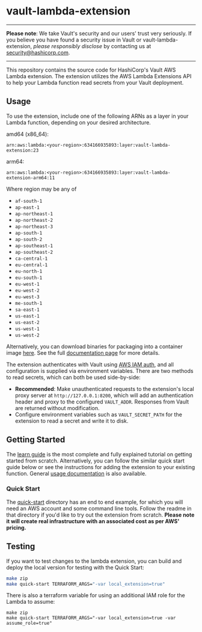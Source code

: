 # vault-lambda-extension

----

**Please note**: We take Vault's security and our users' trust very seriously. If you believe you have found a security issue in Vault or vault-lambda-extension, _please responsibly disclose_ by contacting us at [security@hashicorp.com](mailto:security@hashicorp.com).

----

This repository contains the source code for HashiCorp's Vault AWS Lambda extension.
The extension utilizes the AWS Lambda Extensions API to help your Lambda function
read secrets from your Vault deployment.

## Usage

To use the extension, include one of the following ARNs as a layer in your
Lambda function, depending on your desired architecture.

amd64 (x86_64):

```text
arn:aws:lambda:<your-region>:634166935893:layer:vault-lambda-extension:23
```

arm64:

```text
arn:aws:lambda:<your-region>:634166935893:layer:vault-lambda-extension-arm64:11
```

Where region may be any of
  * `af-south-1`
  * `ap-east-1`
  * `ap-northeast-1`
  * `ap-northeast-2`
  * `ap-northeast-3`
  * `ap-south-1`
  * `ap-south-2`
  * `ap-southeast-1`
  * `ap-southeast-2`
  * `ca-central-1`
  * `eu-central-1`
  * `eu-north-1`
  * `eu-south-1`
  * `eu-west-1`
  * `eu-west-2`
  * `eu-west-3`
  * `me-south-1`
  * `sa-east-1`
  * `us-east-1`
  * `us-east-2`
  * `us-west-1`
  * `us-west-2`

Alternatively, you can download binaries for packaging into a container image
[here][releases]. See the full [documentation page][vault-docs] for more details.

The extension authenticates with Vault using [AWS IAM auth][vault-aws-iam-auth],
and all configuration is supplied via environment variables. There are two methods
to read secrets, which can both be used side-by-side:

* **Recommended**: Make unauthenticated requests to the extension's local proxy
  server at `http://127.0.0.1:8200`, which will add an authentication header and
  proxy to the configured `VAULT_ADDR`. Responses from Vault are returned without
  modification.
* Configure environment variables such as `VAULT_SECRET_PATH` for the extension
  to read a secret and write it to disk.

## Getting Started

The [learn guide][vault-learn-guide] is the most complete and fully explained
tutorial on getting started from scratch. Alternatively, you can follow the
similar quick start guide below or see the instructions for adding the extension
to your existing function. General [usage documentation][vault-docs] is also
available.

### Quick Start

The [quick-start](./quick-start) directory has an end to end example, for which
you will need an AWS account and some command line tools. Follow the readme in
that directory if you'd like to try out the extension from scratch. **Please
note it will create real infrastructure with an associated cost as per AWS'
pricing.**

## Testing

If you want to test changes to the lambda extension, you can build and deploy the local version for testing with the Quick Start:

```sh
make zip
make quick-start TERRAFORM_ARGS="-var local_extension=true"
```

There is also a terraform variable for using an additional IAM role for the Lambda to assume:

```
make zip
make quick-start TERRAFORM_ARGS="-var local_extension=true -var assume_role=true"
```

[vault-learn-guide]: https://learn.hashicorp.com/tutorials/vault/aws-lambda
[vault-docs]: https://developer.hashicorp.com/vault/docs/platform/aws/lambda-extension
[vault-aws-iam-auth]: https://developer.hashicorp.com/vault/docs/auth/aws
[releases]: https://releases.hashicorp.com/vault-lambda-extension/
